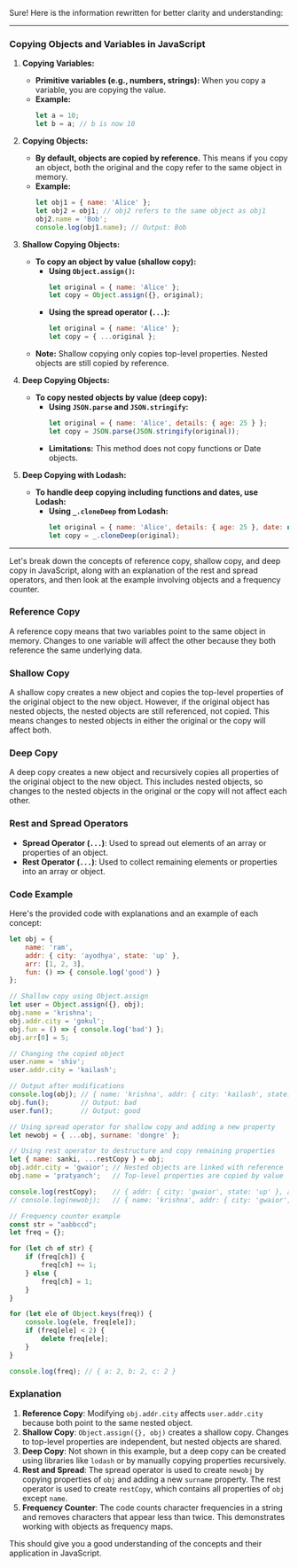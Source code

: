 
Sure! Here is the information rewritten for better clarity and understanding:

---

### Copying Objects and Variables in JavaScript

1. **Copying Variables:**
   - **Primitive variables (e.g., numbers, strings):** When you copy a variable, you are copying the value.
   - **Example:** 
     ```javascript
     let a = 10;
     let b = a; // b is now 10
     ```

2. **Copying Objects:**
   - **By default, objects are copied by reference.** This means if you copy an object, both the original and the copy refer to the same object in memory.
   - **Example:**
     ```javascript
     let obj1 = { name: 'Alice' };
     let obj2 = obj1; // obj2 refers to the same object as obj1
     obj2.name = 'Bob';
     console.log(obj1.name); // Output: Bob
     ```

3. **Shallow Copying Objects:**
   - **To copy an object by value (shallow copy):**
     - **Using `Object.assign()`:**
       ```javascript
       let original = { name: 'Alice' };
       let copy = Object.assign({}, original);
       ```
     - **Using the spread operator (`...`):**
       ```javascript
       let original = { name: 'Alice' };
       let copy = { ...original };
       ```
   - **Note:** Shallow copying only copies top-level properties. Nested objects are still copied by reference.

4. **Deep Copying Objects:**
   - **To copy nested objects by value (deep copy):**
     - **Using `JSON.parse` and `JSON.stringify`:**
       ```javascript
       let original = { name: 'Alice', details: { age: 25 } };
       let copy = JSON.parse(JSON.stringify(original));
       ```
     - **Limitations:** This method does not copy functions or Date objects.

5. **Deep Copying with Lodash:**
   - **To handle deep copying including functions and dates, use Lodash:**
     - **Using `_.cloneDeep` from Lodash:**
       ```javascript
       let original = { name: 'Alice', details: { age: 25 }, date: new Date(), greet: () => console.log('Hello!') };
       let copy = _.cloneDeep(original);
       ```

---

Let's break down the concepts of reference copy, shallow copy, and deep copy in JavaScript, along with an explanation of the rest and spread operators, and then look at the example involving objects and a frequency counter.

### Reference Copy

A reference copy means that two variables point to the same object in memory. Changes to one variable will affect the other because they both reference the same underlying data.

### Shallow Copy

A shallow copy creates a new object and copies the top-level properties of the original object to the new object. However, if the original object has nested objects, the nested objects are still referenced, not copied. This means changes to nested objects in either the original or the copy will affect both.

### Deep Copy

A deep copy creates a new object and recursively copies all properties of the original object to the new object. This includes nested objects, so changes to the nested objects in the original or the copy will not affect each other.

### Rest and Spread Operators

- **Spread Operator (`...`)**: Used to spread out elements of an array or properties of an object.
- **Rest Operator (`...`)**: Used to collect remaining elements or properties into an array or object.

### Code Example

Here's the provided code with explanations and an example of each concept:

```javascript
let obj = {
    name: 'ram',
    addr: { city: 'ayodhya', state: 'up' },
    arr: [1, 2, 3],
    fun: () => { console.log('good') }
};

// Shallow copy using Object.assign
let user = Object.assign({}, obj);
obj.name = 'krishna';
obj.addr.city = 'gokul';
obj.fun = () => { console.log('bad') };
obj.arr[0] = 5;

// Changing the copied object
user.name = 'shiv';
user.addr.city = 'kailash';

// Output after modifications
console.log(obj); // { name: 'krishna', addr: { city: 'kailash', state: 'up' }, arr: [5, 2, 3], fun: [Function] }
obj.fun();        // Output: bad
user.fun();       // Output: good

// Using spread operator for shallow copy and adding a new property
let newobj = { ...obj, surname: 'dongre' };

// Using rest operator to destructure and copy remaining properties
let { name: sanki, ...restCopy } = obj;
obj.addr.city = 'gwaior'; // Nested objects are linked with reference
obj.name = 'pratyanch';   // Top-level properties are copied by value

console.log(restCopy);    // { addr: { city: 'gwaior', state: 'up' }, arr: [5, 2, 3], fun: [Function] }
// console.log(newobj);   // { name: 'krishna', addr: { city: 'gwaior', state: 'up' }, arr: [5, 2, 3], fun: [Function], surname: 'dongre' }

// Frequency counter example
const str = "aabbccd";
let freq = {};

for (let ch of str) {
    if (freq[ch]) {
        freq[ch] += 1;
    } else {
        freq[ch] = 1;
    }
}

for (let ele of Object.keys(freq)) {
    console.log(ele, freq[ele]);
    if (freq[ele] < 2) {
        delete freq[ele];
    }
}

console.log(freq); // { a: 2, b: 2, c: 2 }
```

### Explanation

1. **Reference Copy**: Modifying `obj.addr.city` affects `user.addr.city` because both point to the same nested object.
2. **Shallow Copy**: `Object.assign({}, obj)` creates a shallow copy. Changes to top-level properties are independent, but nested objects are shared.
3. **Deep Copy**: Not shown in this example, but a deep copy can be created using libraries like `lodash` or by manually copying properties recursively.
4. **Rest and Spread**: The spread operator is used to create `newobj` by copying properties of `obj` and adding a new `surname` property. The rest operator is used to create `restCopy`, which contains all properties of `obj` except `name`.
5. **Frequency Counter**: The code counts character frequencies in a string and removes characters that appear less than twice. This demonstrates working with objects as frequency maps.

This should give you a good understanding of the concepts and their application in JavaScript.